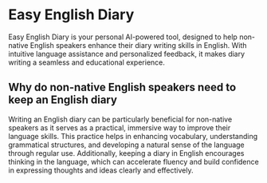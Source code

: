 # Easy English Diary
Easy English Diary is your personal AI-powered tool, designed to help non-native English speakers enhance their diary writing skills in English. 
With intuitive language assistance and personalized feedback, it makes diary writing a seamless and educational experience.


## Why do non-native English speakers need to keep an English diary
Writing an English diary can be particularly beneficial for non-native speakers as it serves as a practical, immersive way to improve their language skills. This practice helps in enhancing vocabulary, understanding grammatical structures, and developing a natural sense of the language through regular use. Additionally, keeping a diary in English encourages thinking in the language, which can accelerate fluency and build confidence in expressing thoughts and ideas clearly and effectively.

